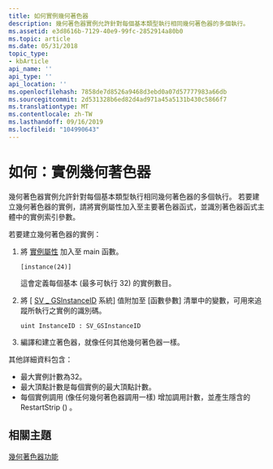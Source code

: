```yaml
---
title: 如何實例幾何著色器
description: 幾何著色器實例允許針對每個基本類型執行相同幾何著色器的多個執行。
ms.assetid: e3d8616b-7129-40e9-99fc-2852914a80b0
ms.topic: article
ms.date: 05/31/2018
topic_type:
- kbArticle
api_name: ''
api_type: ''
api_location: ''
ms.openlocfilehash: 7858de7d8526a9468d3ebd0a07d57777983a66db
ms.sourcegitcommit: 2d531328b6ed82d4ad971a45a5131b430c5866f7
ms.translationtype: MT
ms.contentlocale: zh-TW
ms.lasthandoff: 09/16/2019
ms.locfileid: "104990643"
---
```

# <a name="how-to-instance-a-geometry-shader"></a>如何：實例幾何著色器

幾何著色器實例允許針對每個基本類型執行相同幾何著色器的多個執行。 若要建立幾何著色器的實例，請將實例屬性加入至主要著色器函式，並識別著色器函式主體中的實例索引參數。

若要建立幾何著色器的實例：

1.  將 [實例屬性](sm5-attributes-instance.md) 加入至 main 函數。

    ```
    [instance(24)]
    ```

    

    這會定義每個基本 (最多可執行 32) 的實例數目。

2.  將 [ [SV \_ GSInstanceID](sv-gsinstanceid.md) 系統] 值附加至 [函數參數] 清單中的變數，可用來追蹤所執行之實例的識別碼。
    ```
    uint InstanceID : SV_GSInstanceID
    ```

    

3.  編譯和建立著色器，就像任何其他幾何著色器一樣。

其他詳細資料包含：

-   最大實例計數為32。
-   最大頂點計數是每個實例的最大頂點計數。
-   每個實例調用 (像任何幾何著色器調用一樣) 增加調用計數，並產生隱含的 RestartStrip () 。

## <a name="related-topics"></a>相關主題

<dl> <dt>

[幾何著色器功能](overviews-direct3d-11-hlsl-gs-features.md)
</dt> </dl>

 

 




